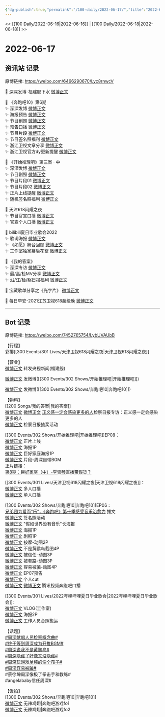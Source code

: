 ```yaml
---
{"dg-publish":true,"permalink":"/100-daily/2022-06-17/","title":"2022-06-17"}
---
```



<< [[100 Daily/2022-06-16\|2022-06-16]] | [[100 Daily/2022-06-18\|2022-06-18]] >>

# 2022-06-17

## 资讯站 记录

原博链接: https://weibo.com/6466290670/Lyc8rnwcV

💫 深深发博-福建舰下水 [微博正文](https://m.weibo.cn/6466290670/4781373929294028)

💫 《奔跑吧10》第6期  
✨ 深深发博 [微博正文](https://m.weibo.cn/6466290670/4781463813754613)  
✨ 海报预告 [微博正文](https://m.weibo.cn/6466290670/4781287712230546)  
✨ 节目剧照 [微博正文](https://m.weibo.cn/6466290670/4781379504571029)  
✨ 预告口播 [微博正文](https://m.weibo.cn/6466290670/4781340010218154)  
✨ 节目片段 [微博正文](https://m.weibo.cn/6466290670/4781491341234326)  
✨ 节目签名照福利 [微博正文](https://m.weibo.cn/6466290670/4781347430733201)  
✨ 浙江卫视文章分享 [微博正文](https://m.weibo.cn/6466290670/4781348579708849)  
✨ 浙江卫视官方dy更新提醒 [微博正文](https://m.weibo.cn/6466290670/4781471593666293)

💫 《开始推理吧》第三案 · 中  
✨ 深深发博 [微博正文](https://m.weibo.cn/6466290670/4781412164830340)  
✨ 节目剧照 [微博正文](https://m.weibo.cn/6466290670/4781338417169846)  
✨ 节目片段01 [微博正文](https://m.weibo.cn/6466290670/4781427999378963)  
✨ 节目片段02 [微博正文](https://m.weibo.cn/6466290670/4781416481031798)  
✨ 正片上线提醒 [微博正文](https://m.weibo.cn/6466290670/4781406162519097)  
✨ 随机签名照福利 [微博正文](https://m.weibo.cn/6466290670/4781357052201022)

💫 天津618闪耀之夜  
✨ 节目官宣口播 [微博正文](https://m.weibo.cn/6466290670/4781340513272370)  
✨ 官宣个人口播 [微博正文](https://m.weibo.cn/6466290670/4781354799861192)

💫 bilibili夏日毕业歌会2022  
✨ 歌词海报 [微博正文](https://m.weibo.cn/6466290670/4781337745557567)  
✨ 《如愿》舞台回顾 [微博正文](https://m.weibo.cn/6466290670/4781350118494754)  
✨ 工作室独家幕后花絮 [微博正文](https://m.weibo.cn/6466290670/4781306100057091)

💫 《我的答案》  
✨ 深深专访 [微博正文](https://m.weibo.cn/6466290670/4781274109315285)  
✨ 最/高/检MV分享 [微博正文](https://m.weibo.cn/6466290670/4781277658220421)  
✨ 沿/江/检/察日报福利 [微博正文](https://m.weibo.cn/6466290670/4781372940484738)

💫 宝藏歌单分享之《光字片》 [微博正文](https://m.weibo.cn/6466290670/4781400152869088)

💫 每日早安-2021江苏卫视618超级晚 [微博正文](https://m.weibo.cn/6466290670/4781268476100726)

---
## Bot 记录

原博链接: https://weibo.com/7452765754/LybUVAUbB

【行程】  
彩排[[300 Events/301 Lives/天津卫视618闪耀之夜\|天津卫视618闪耀之夜]]

【营业】  
[微博正文](https://weibo.com/1736988591/Ly8QkhXkL) 转发央视新闻(福建舰)

[微博正文](https://weibo.com/1736988591/Ly9Pk4Uuy) 发微博([[300 Events/302 Shows/开始推理吧\|开始推理吧]])

[微博正文](https://weibo.com/1736988591/LybcioqBt) 发微博([[300 Events/302 Shows/奔跑吧10\|奔跑吧10]])

【物料】  
[[200 Songs/我的答案\|我的答案]]  
[微博正文](https://weibo.com/1896650227/Ly61LDAWc) [微博正文](https://weibo.com/3183107112/Ly5Gpg2Dp) [正义感一定会感染更多的人](https://weibo.cn/sinaurl?u=http%3A%2F%2Fnewspaper.jcrb.com%2F2022%2F20220617%2F20220617_005%2F20220617_005_2.htm)检察日报专访：正义感一定会感染更多的人  
[微博正文](https://weibo.com/7168618354/Ly6Tf3ZPJ) 检察日报抽奖活动

[[300 Events/302 Shows/开始推理吧\|开始推理吧]]EP08：  
[微博正文](https://weibo.com/2162247381/Ly9IHffFa) 正片上线  
[微博正文](https://weibo.com/2162247381/Ly7PMwcAX) 海报1P  
[微博正文](https://weibo.com/2162247381/Ly9xG4GbD) 巨好家庭海报1P  
[微博正文](https://weibo.com/2162247381/Ly9MVpHzP) 片段-周深自带BGM  
正片链接：  
[第8期：巨好家庭（中）-李雪琴直播带假货？](https://weibo.cn/sinaurl?u=https%3A%2F%2Fv.qq.com%2Fx%2Fcover%2Fmzc0020075r7lj1%2Ft0043yk65tt.html)

[[300 Events/301 Lives/天津卫视618闪耀之夜\|天津卫视618闪耀之夜]]：  
[微博正文](https://weibo.com/1905859287/Ly6AA9ypm) 多人口播  
[微博正文](https://weibo.com/1905859287/Ly81cw8G8) 单人口播

[[300 Events/302 Shows/奔跑吧10\|奔跑吧10]]EP06：  
[兄弟团为爱而“乐”，《奔跑吧》第十季感受音乐治愈力](https://weibo.cn/sinaurl?u=https%3A%2F%2Fmp.weixin.qq.com%2Fs%2FyqnxAk7aIpQ0g0KEZRm5CA) 推文  
[微博正文](https://weibo.com/5242381821/Ly734ol0B) 签名照活动  
[微博正文](https://weibo.com/5242381821/Ly7faCnFX) "假如世界没有音乐"长海报  
[微博正文](https://weibo.com/5242381821/Ly6EEf1ka) 海报1P  
[微博正文](https://weibo.com/5242381821/Ly90Mm5ph) 剧照1P  
[微博正文](https://weibo.com/5242381821/LyaTUCe1N) 按摩-动图2P  
[微博正文](https://weibo.com/5242381821/Lybdf8i3i) 不是黄鹂鸟截图4P  
[微博正文](https://weibo.com/5242381821/LybkXzvRf) 被信任-动图3P  
[微博正文](https://weibo.com/5242381821/Lybnc8ERb) 被套路-动图3P  
[微博正文](https://weibo.com/5242381821/LybrC7eZs) 容易被骗-动图4P  
[微博正文](https://weibo.com/5242381821/LybC7lU1y) EP07预告  
[微博正文](https://weibo.com/1591169702/Lybz7tYSh) 个人cut  
[微博正文](https://weibo.com/3758512144/Ly7s85de3) [微博正文](https://weibo.com/2591595652/Ly9mUgY8m) 腾讯视频奔跑吧口播

[[300 Events/301 Lives/2022哔哩哔哩夏日毕业歌会\|2022哔哩哔哩夏日毕业歌会]]:  
[微博正文](https://weibo.com/7478855230/Ly75q0JU9) VLOG(工作室)  
[微博正文](https://weibo.com/6744306402/Ly7Dxp6r9) 海报2P  
[微博正文](https://weibo.com/6610373703/Ly5d7s22a) 工作人员合照搬运

【话题】  
[#周深献唱人民检察概念曲#](https://s.weibo.com/weibo?q=%23%E5%91%A8%E6%B7%B1%E7%8C%AE%E5%94%B1%E4%BA%BA%E6%B0%91%E6%A3%80%E5%AF%9F%E6%A6%82%E5%BF%B5%E6%9B%B2%23)  
[#终于等到周深成为开推BGM#](https://s.weibo.com/weibo?q=%23%E7%BB%88%E4%BA%8E%E7%AD%89%E5%88%B0%E5%91%A8%E6%B7%B1%E6%88%90%E4%B8%BA%E5%BC%80%E6%8E%A8BGM%23)  
[#周深说我不是黄鹂鸟#](https://s.weibo.com/weibo?q=%23%E5%91%A8%E6%B7%B1%E8%AF%B4%E6%88%91%E4%B8%8D%E6%98%AF%E9%BB%84%E9%B9%82%E9%B8%9F%23)  
[#周深隐藏了好像又没隐藏#](https://s.weibo.com/weibo?q=%23%E5%91%A8%E6%B7%B1%E9%9A%90%E8%97%8F%E4%BA%86%E5%A5%BD%E5%83%8F%E5%8F%88%E6%B2%A1%E9%9A%90%E8%97%8F%23)  
[#周深玩游戏单纯的像个孩子#](https://s.weibo.com/weibo?q=%23%E5%91%A8%E6%B7%B1%E7%8E%A9%E6%B8%B8%E6%88%8F%E5%8D%95%E7%BA%AF%E7%9A%84%E5%83%8F%E4%B8%AA%E5%AD%A9%E5%AD%90%23)  
[#周深容易被骗#](https://s.weibo.com/weibo?q=%23%E5%91%A8%E6%B7%B1%E5%AE%B9%E6%98%93%E8%A2%AB%E9%AA%97%23)  
#蔡徐坤周深像极了拳击手和教练#  
#angelababy信任周深#

【饭拍】  
[[300 Events/302 Shows/奔跑吧10\|奔跑吧10]]  
[微博正文](https://weibo.com/7495641082/LybG8pDMK) 无辣鸡翅|奔跑吧游戏fo1  
[微博正文](https://weibo.com/7495641082/LybKbi58u) 无辣鸡翅|奔跑吧游戏fo2
